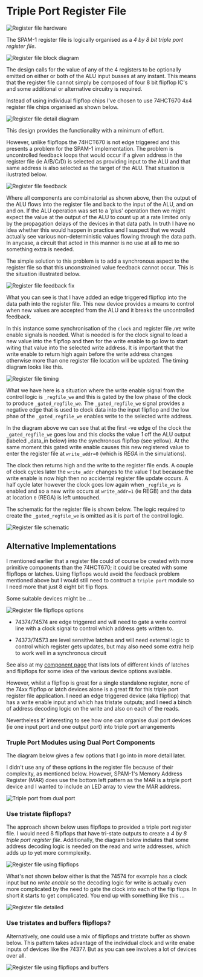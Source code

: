 # Triple Port Register File

![Register file hardware](register_file_hardware.png)

The SPAM-1 register file is logically organised as a *4 by 8 bit triple port register file*.

![Register file block diagram](register_file_block.png)

The design calls for the value of any of the 4 registers to be optionally emitted on either or both of the ALU input busses at any instant. This means that the register file cannot simply be composed of four 8 bit flipflop IC's and some additional or alternative circuitry is required.

Instead of using individual flipflop chips I've chosen to use 74HCT670 4x4 register file chips organised as shown below.

![Register file detail diagram](register_file_block_detail.png)

This design provides the functionality with a minimum of effort. 

However, unlike flipflops the 74HCT670 is not edge triggered and this presents a problem for the SPAM-1 implementation. The problem is uncontrolled feedback loops that would occur if a given address in the register file (ie A/B/C/D) is selected as providing input to the ALU and that same address is also selected as the target of the ALU. That situation is ilustrated below.

![Register file feedback](register_file_feedback.png)

Where all components are combinatorial as shown above, then the output of the ALU flows into the register file and back to the input of the ALU, and on and on. If the ALU operation was set to a 'plus' operation then we might expect the value at the output of the ALU to count up at a rate limited only by the propagation delays of the devices in that data path. In truth I have no idea whether this would happen in practice and I suspect that we would actually see various non-deterministic values flowing through the data path. In anycase, a circuit that acted in this manner is no use at all to me so something extra is needed.

The simple solution to this problem is to add a synchronous aspect to the register file so that this unconstrained value feedback cannot occur. This is the situation illustrated below.

![Register file feedback fix](register_file_feedback_fix.png)

What you can see is that I have added an edge triggered flipflop into the data path into the register file. This new device provides a means to control when new values are accepted from the ALU and it breaks the uncontrolled feedback. 

In this instance some synchronisation of the `clock` and register file `/WE` write enable signals is needed. What is needed is for the clock signal to load a new value into the flipflop and then for the write enable to go low to start witing that value into the selected write address. It is important that the write enable to return high again before the write address changes otherwise more than one register file location will be updated. The timing diagram looks like this.

![Register file timing](regfile-timing.png)

What we have here is a situation where the write enable signal from the control logic is `_regfile_we` and this is gated by the low phase of the clock to produce `_gated_regfile_we`. The `_gated_regfile_we` signal provides a negative edge that is used to clock data into the input flipflop and the low phae of the `_gated_regfile_we` enables write to the selected write address.

In the diagram above we can see that at the first -ve edge of the clock the `_gated_regfile_we` goes low and this clocks the value _1_ off the ALU output (labeled _data_in below) into the synchronous flipflop (see yellow). At the same moment this gated write enable causes this new registered value to enter the register file at `write_addr=0` (which is _REGA_ in the simulations).

The clock then returns high and the write to the register file ends. A couple of clock cycles later the `write_addr` changes to the value _1_ but because the write enable is now high then no accidental register file update occurs. A half cycle later however the clock goes low again when `_regfile_we` is enabled and so a new write occurs at `write_addr=1` (ie REGB) and the data at location `0` (REGA) is left untouched.

The schematic for the register file is shown below. The logic required to create the `_gated_regfile_we` is omitted as it is part of the control logic.

![Register file schematic](register_file_block_schematic.png)

## Alternative Implementations

I mentioned earlier that a register file could of course be created with more primitive components than the 74HCT670; it could be created with some flipflops or latches. Using flipflops would avoid the feedback problem mentioned above but I would still need to contruct a `triple port` module so I need more that just 8 eight bit flip flops.

Some suitable devices might be ...

![Register file flipflops options](register_file_flipflop_options.png)

- 74374/74574 are edge triggered and will need to gate a write control line with a clock signal to control which address gets written to.

- 74373/74573 are level sensitive latches and will need external logic to control which register gets updates, but may also need some extra help to work well in a synchronous circuit

See also at my [component page](components.md) that lists lots of different kinds of latches and flipflops for some idea of the various device options available.

However, whilst a flipflop is great for a single standalone register, none of the 74xx flipflop or latch devices alone is a great fit for this triple port register file application. I need an edge triggered device (aka flipflop) that has a write enable input and which has tristate outputs; and I need a binch of address decoding logic on the write and also on each of the reads.

Nevertheless it' interesting to see how one can organise dual port devices (ie one input port and one output port) into triple port arrangements

### Truple Port Modules using Dual Port Components

The diagram below gives a few options that I go into in more detail later.

I didn't use any of these options in the register file because of their complexity, as mentioned below. However, SPAM-1's Memory Address Register (MAR) does use the bottom left pattern as the MAR is a triple port device and I wanted to include an LED array to view the MAR address.

![Triple port from dual port](triple_port_device_using_dual_port_components.png)


### Use tristate flipflops?

The approach shown below uses flipflops to provided a triple port register file. I would need 8 flipflops that have tri-state outputs to create a _4 by 8 triple port register file_. Additionally, the diagram below indiates that some address decoding logic is needed on the read and write addresses, which adds up to yet more commplexity. 

![Register file using flipflops](register_file_using_flipflops.png)

What's not shown below either is that the 74574 for example has a clock input but no _write enable_ so the decoding logic for write is actually even more complicated by the need to gate the clock into each of the flip flops. In short it starts to get complicated. You end up with something like this ...

![Register file detailed](register_file_using_flipflops_detailed.png)

### Use tristates and buffers flipflops?

Alternatively, one could use a mix of flipflops and tristate buffer as shown below. This pattern takes advantage of the individual clock and write enabe inputs of devices like the 74377. But as you can see involves a lot of devices over all.

![Register file using flipflops and buffers](register_file_using_flipflops_and_buffers.png)

